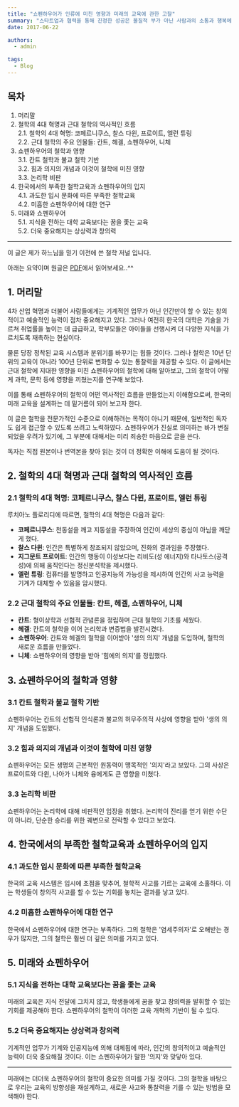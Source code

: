 ```yaml
---
title: "쇼펜하우어가 인류에 미친 영향과 미래의 교육에 관한 고찰"
summary: "스타트업과 협력을 통해 진정한 성공은 물질적 부가 아닌 사람과의 소통과 행복에서 비롯됨을 깨달은 이야기."
date: 2017-06-22

authors:
  - admin

tags:
  - Blog
---
```


## 목차

1. 머리말
2. 철학의 4대 혁명과 근대 철학의 역사적인 흐름  
   2.1. 철학의 4대 혁명: 코페르니쿠스, 찰스 다윈, 프로이트, 엘런 튜링  
   2.2. 근대 철학의 주요 인물들: 칸트, 헤겔, 쇼펜하우어, 니체  
3. 쇼펜하우어의 철학과 영향  
   3.1. 칸트 철학과 불교 철학 기반  
   3.2. 힘과 의지의 개념과 이것이 철학에 미친 영향  
   3.3. 논리학 비판  
4. 한국에서의 부족한 철학교육과 쇼펜하우어의 입지  
   4.1. 과도한 입시 문화에 따른 부족한 철학교육  
   4.2. 미흡한 쇼펜하우어에 대한 연구  
5. 미래와 쇼펜하우어  
   5.1. 지식을 전하는 대학 교육보다는 꿈을 좇는 교육  
   5.2. 더욱 중요해지는 상상력과 창의력  

---

이 글은 제가 하느님을 믿기 이전에 쓴 철학 저널 입니다.

아래는 요약이며 원글은 [PDF](쇼펜하우어가_인류에_미친_영향과_미래의_교육에_관한_고찰_한수민.pdf)에서 읽어보세요..^^

## 1. 머리말

4차 산업 혁명과 더불어 사람들에게는 기계적인 업무가 아닌 인간만이 할 수 있는 창의적이고 예술적인 능력이 점차 중요해지고 있다. 그러나 여전히 한국의 대학은 기술을 가르쳐 취업률을 높이는 데 급급하고, 학부모들은 아이들을 선행시켜 더 다양한 지식을 가르치도록 재촉하는 현실이다. 

물론 당장 정착된 교육 시스템과 분위기를 바꾸기는 힘들 것이다. 그러나 철학은 10년 단위의 교육이 아니라 100년 단위로 변화할 수 있는 통찰력을 제공할 수 있다. 이 글에서는 근대 철학에 지대한 영향을 미친 쇼펜하우어의 철학에 대해 알아보고, 그의 철학이 어떻게 과학, 문학 등에 영향을 끼쳤는지를 연구해 보았다.

이를 통해 쇼펜하우어의 철학이 어떤 역사적인 흐름을 만들었는지 이해함으로써, 한국의 미래 교육을 설계하는 데 밑거름이 되어 보고자 한다. 

이 글은 철학을 전문가적인 수준으로 이해하려는 목적이 아니기 때문에, 일반적인 독자도 쉽게 접근할 수 있도록 쓰려고 노력하였다. 쇼펜하우어가 진실로 의미하는 바가 변질되었을 우려가 있기에, 그 부분에 대해서는 미리 죄송한 마음으로 글을 쓴다.

독자는 직접 원본이나 번역본을 찾아 읽는 것이 더 정확한 이해에 도움이 될 것이다.

## 2. 철학의 4대 혁명과 근대 철학의 역사적인 흐름

### 2.1 철학의 4대 혁명: 코페르니쿠스, 찰스 다윈, 프로이트, 엘런 튜링

루치아노 플로리디에 따르면, 철학의 4대 혁명은 다음과 같다:  
- **코페르니쿠스**: 천동설을 깨고 지동설을 주장하여 인간이 세상의 중심이 아님을 깨닫게 했다.  
- **찰스 다윈**: 인간은 특별하게 창조되지 않았으며, 진화의 결과임을 주장했다.  
- **지그문트 프로이트**: 인간의 행동이 이성보다는 리비도(성 에너지)와 타나토스(공격성)에 의해 움직인다는 정신분석학을 제시했다.  
- **엘런 튜링**: 컴퓨터를 발명하고 인공지능의 가능성을 제시하여 인간의 사고 능력을 기계가 대체할 수 있음을 암시했다.

### 2.2 근대 철학의 주요 인물들: 칸트, 헤겔, 쇼펜하우어, 니체

- **칸트**: 형이상학과 선험적 관념론을 정립하며 근대 철학의 기초를 세웠다.  
- **헤겔**: 칸트의 철학을 이어 논리학과 변증법을 발전시켰다.  
- **쇼펜하우어**: 칸트와 헤겔의 철학을 이어받아 '생의 의지' 개념을 도입하며, 철학의 새로운 흐름을 만들었다.  
- **니체**: 쇼펜하우어의 영향을 받아 '힘에의 의지'를 정립했다.

## 3. 쇼펜하우어의 철학과 영향

### 3.1 칸트 철학과 불교 철학 기반

쇼펜하우어는 칸트의 선험적 인식론과 불교의 허무주의적 사상에 영향을 받아 '생의 의지' 개념을 도입했다.

### 3.2 힘과 의지의 개념과 이것이 철학에 미친 영향

쇼펜하우어는 모든 생명의 근본적인 원동력이 맹목적인 '의지'라고 보았다. 그의 사상은 프로이트와 다윈, 나아가 니체와 융에게도 큰 영향을 미쳤다.

### 3.3 논리학 비판

쇼펜하우어는 논리학에 대해 비판적인 입장을 취했다. 논리학이 진리를 얻기 위한 수단이 아니라, 단순한 승리를 위한 궤변으로 전락할 수 있다고 보았다.

## 4. 한국에서의 부족한 철학교육과 쇼펜하우어의 입지

### 4.1 과도한 입시 문화에 따른 부족한 철학교육

한국의 교육 시스템은 입시에 초점을 맞추어, 철학적 사고를 기르는 교육에 소홀하다. 이는 학생들이 창의적 사고를 할 수 있는 기회를 놓치는 결과를 낳고 있다.

### 4.2 미흡한 쇼펜하우어에 대한 연구

한국에서 쇼펜하우어에 대한 연구는 부족하다. 그의 철학은 '염세주의자'로 오해받는 경우가 많지만, 그의 철학은 훨씬 더 깊은 의미를 가지고 있다.

## 5. 미래와 쇼펜하우어

### 5.1 지식을 전하는 대학 교육보다는 꿈을 좇는 교육

미래의 교육은 지식 전달에 그치지 않고, 학생들에게 꿈을 찾고 창의력을 발휘할 수 있는 기회를 제공해야 한다. 쇼펜하우어의 철학이 이러한 교육 개혁의 기반이 될 수 있다.

### 5.2 더욱 중요해지는 상상력과 창의력

기계적인 업무가 기계와 인공지능에 의해 대체됨에 따라, 인간의 창의적이고 예술적인 능력이 더욱 중요해질 것이다. 이는 쇼펜하우어가 말한 '의지'와 맞닿아 있다.

---

미래에는 더더욱 쇼펜하우어의 철학이 중요한 의미를 가질 것이다. 그의 철학을 바탕으로 우리는 교육의 방향성을 재설계하고, 새로운 사고와 통찰력을 기를 수 있는 방법을 모색해야 한다.
